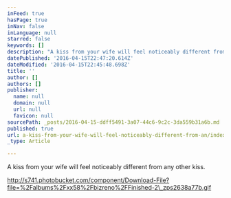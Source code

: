 ```yaml
---
inFeed: true
hasPage: true
inNav: false
inLanguage: null
starred: false
keywords: []
description: "A kiss from your wife will feel noticeably different from any other kiss.\_"
datePublished: '2016-04-15T22:47:20.614Z'
dateModified: '2016-04-15T22:45:48.698Z'
title: ''
author: []
authors: []
publisher:
  name: null
  domain: null
  url: null
  favicon: null
sourcePath: _posts/2016-04-15-ddff5491-3a07-44c6-9c2c-3da559b31a6b.md
published: true
url: a-kiss-from-your-wife-will-feel-noticeably-different-from-an/index.html
_type: Article

---
```

A kiss from your wife will feel noticeably different from any other kiss. 

http://s741.photobucket.com/component/Download-File?file=%2Falbums%2Fxx58%2Fbizreno%2FFinished-2\_zps2638a77b.gif